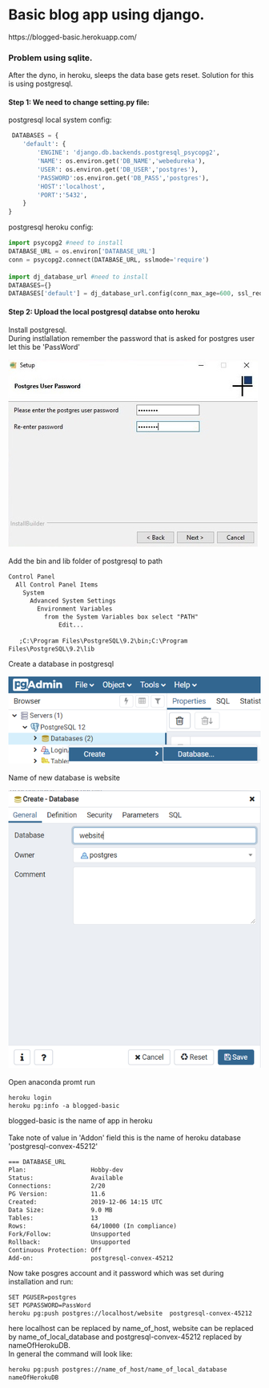 <h1>Basic blog app using django.</h1>
https://blogged-basic.herokuapp.com/

<h3>Problem using sqlite.</h3>
After the dyno, in heroku, sleeps the data base gets reset. Solution for this is using postgresql.
<h4>Step 1: We need to change setting.py file:</h4>
postgresql local system config:

```python
 DATABASES = {
    'default': {
        'ENGINE': 'django.db.backends.postgresql_psycopg2',
        'NAME': os.environ.get('DB_NAME','webedureka'),
        'USER': os.environ.get('DB_USER','postgres'),
        'PASSWORD':os.environ.get('DB_PASS','postgres'),
        'HOST':'localhost',
        'PORT':'5432',
    }
}

```

postgresql heroku config:

```python
import psycopg2 #need to install
DATABASE_URL = os.environ['DATABASE_URL']
conn = psycopg2.connect(DATABASE_URL, sslmode='require')

import dj_database_url #need to install
DATABASES={}
DATABASES['default'] = dj_database_url.config(conn_max_age=600, ssl_require=True)

```
<h4>Step 2: Upload the local postgresql databse onto heroku</h4>
Install postgresql.<br>
During instlallation remember the password that is asked for postgres user let this be 'PassWord'
<br><br>
<img src="https://github.com/nabaneetLahiri/django-blog/blob/master/readmeImg/1.jpg">
<br><br>
Add the bin and lib folder of postgresql to path<br>

```cli
Control Panel
  All Control Panel Items
    System
      Advanced System Settings
        Environment Variables
          from the System Variables box select "PATH"
              Edit...
    
   ;C:\Program Files\PostgreSQL\9.2\bin;C:\Program Files\PostgreSQL\9.2\lib
```

Create a database in postgresql
<br><br>
<img src="https://github.com/nabaneetLahiri/django-blog/blob/master/readmeImg/2.PNG">
<br><br>
Name of new database is website
<br><br>
<img src="https://github.com/nabaneetLahiri/django-blog/blob/master/readmeImg/3.PNG">
<br><br>
Open anaconda promt run

```cli
heroku login
heroku pg:info -a blogged-basic
```
blogged-basic is the name of app in heroku
<br><br>
Take note of value in 'Addon' field this is the name of heroku database 'postgresql-convex-45212'

```cli
=== DATABASE_URL
Plan:                  Hobby-dev
Status:                Available
Connections:           2/20
PG Version:            11.6
Created:               2019-12-06 14:15 UTC
Data Size:             9.0 MB
Tables:                13
Rows:                  64/10000 (In compliance)
Fork/Follow:           Unsupported
Rollback:              Unsupported
Continuous Protection: Off
Add-on:                postgresql-convex-45212
```

Now take posgres account and it password which was set during installation and run:

```cli
SET PGUSER=postgres
SET PGPASSWORD=PassWord
heroku pg:push postgres://localhost/website  postgresql-convex-45212
```
here localhost can be replaced by name_of_host, website can be replaced by name_of_local_database and postgresql-convex-45212 replaced by nameOfHerokuDB.
<br>
In general the command will look like:

```cli
heroku pg:push postgres://name_of_host/name_of_local_database nameOfHerokuDB
```
